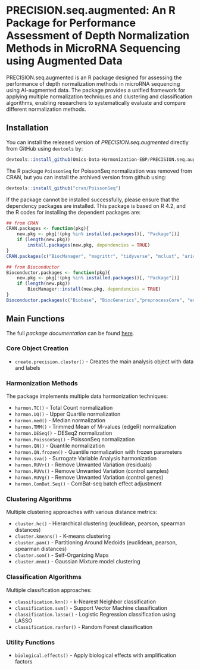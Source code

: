 # PRECISION.seq.augmented: An R Package for Performance Assessment of Depth Normalization Methods in MicroRNA Sequencing using Augmented Data


PRECISION.seq.augmented is an R package designed for assessing the performance of depth normalization methods in microRNA sequencing using AI-augmented data.
The package provides a unified framework for applying multiple normalization techniques and clustering and classification algorithms, enabling researchers to systematically evaluate and compare different normalization methods.


## Installation

You can install the released version of *PRECISION.seq.augmented* directly from GitHub using `devtools` by:

```R
devtools::install_github(Omics-Data-Harmonization-EBP/PRECISION.seq.augmented")
```

The R package `PoissonSeq` for PoissonSeq normalization was removed from CRAN, but you can install the archived version from github using:

```R
devtools::install_github("cran/PoissonSeq")
```

If the package cannot be installed successfully, please ensure that the dependency packages are installed. This package is based on R 4.2, and the R codes for installing the dependent packages are:

```R
## from CRAN
CRAN.packages <- function(pkg){
    new.pkg <- pkg[!(pkg %in% installed.packages()[, "Package"])]
    if (length(new.pkg)) 
        install.packages(new.pkg, dependencies = TRUE)
}
CRAN.packages(c("BiocManager", "magrittr", "tidyverse", "mclust", "aricode", "RSKC", "cluster", "factoextra", "pamr", "som"))

## from Bioconductor
Bioconductor.packages <- function(pkg){
    new.pkg <- pkg[!(pkg %in% installed.packages()[, "Package"])]
    if (length(new.pkg)) 
        BiocManager::install(new.pkg, dependencies = TRUE)
}
Bioconductor.packages(c("Biobase", "BiocGenerics","preprocessCore", "edgeR", "DESeq2", "affy", "sva", "RUVSeq", "EDASeq", "limma", "vsn"))
```

## Main Functions

<!-- TODO Add link to documentation -->
The full *package documentation* can be found [here](TODO).

### Core Object Creation
- `create.precision.cluster()` - Creates the main analysis object with data and labels

### Harmonization Methods
The package implements multiple data harmonization techniques:

<!-- - `harmon.all()` - Apply all of the following harmonization methods sequentially -->
- `harmon.TC()` - Total Count normalization
- `harmon.UQ()` - Upper Quartile normalization  
- `harmon.med()` - Median normalization
- `harmon.TMM()` - Trimmed Mean of M-values (edgeR) normalization
- `harmon.DESeq()` - DESeq2 normalization
- `harmon.PoissonSeq()` - PoissonSeq normalization
- `harmon.QN()` - Quantile normalization
- `harmon.QN.frozen()` - Quantile normalization with frozen parameters
- `harmon.sva()` - Surrogate Variable Analysis harmonization
- `harmon.RUVr()` - Remove Unwanted Variation (residuals)
- `harmon.RUVs()` - Remove Unwanted Variation (control samples)
- `harmon.RUVg()` - Remove Unwanted Variation (control genes)
- `harmon.ComBat.Seq()` - ComBat-seq batch effect adjustment

### Clustering Algorithms
Multiple clustering approaches with various distance metrics:

<!-- - `cluster.all()` - Apply all of the following clustering methods sequentially -->
- `cluster.hc()` - Hierarchical clustering (euclidean, pearson, spearman distances)
- `cluster.kmeans()` - K-means clustering
- `cluster.pam()` - Partitioning Around Medoids (euclidean, pearson, spearman distances)
- `cluster.som()` - Self-Organizing Maps
- `cluster.mnm()` - Gaussian Mixture model clustering

### Classification Algorithms
Multiple classification approaches:

<!-- - `classification.all()` - Apply all of the following clustering methods sequentially -->
- `classification.knn()` - k-Nearest Neighbor classification
- `classification.svm()` - Support Vector Machine classification
- `classification.lasso()` - Logistic Regression classification using LASSO
- `classification.ranfor()` - Random Forest classification

### Utility Functions
- `biological.effects()` - Apply biological effects with amplification factors



<!-- 
## Basic Usage

```r
library(PRECISION.seq.augmented)

# Create analysis object
analysis <- create.precision.cluster(data = your_data, label = your_labels)

# Apply harmonization methods
analysis <- harmon.all(analysis)

# Perform clustering analysis
analysis <- cluster.all(analysis)

# Access results
ari_scores <- analysis@cluster.result
``` -->


<!-- ## Citation
TODO [Citation information to be added] -->


<!-- ### Key Features

TODO Update these

- **Comprehensive Analysis Pipeline**: Seamlessly integrate multiple harmonization, clustering, and classification approaches
- **Reproducible Workflows**: Standardized functions for consistent analysis
- **Performance Metrics**: Built-in calculation of Adjusted Rand Index (ARI) and Silhouette coefficients
- **Parallel Processing**: Support for multi-core processing to handle large datasets efficiently
- **Flexible Distance Metrics**: Multiple distance measures for clustering algorithms -->

<!-- ## Aims

The primary objectives of this package are to:

1. **Standardize RNA-seq data preprocessing** through multiple harmonization methods
2. **Provide comprehensive clustering analysis** with various algorithms and distance metrics
3. **Enable systematic performance evaluation** using established metrics (ARI, Silhouette)
4. **Facilitate comparative studies** of normalization and clustering approaches
5. **Support reproducible research** in genomics and bio-informatics -->
